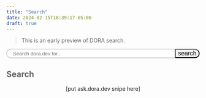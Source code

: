 ```yaml
---
title: "Search"
date: 2024-02-15T18:39:17-05:00
draft: true
---
```


> This is an early preview of DORA search.

<script>
    let searchServer="https://search.dora.dev/";

    window.addEventListener('DOMContentLoaded', (event) => {
        let inputBox = document.querySelector("#searchQuery");
        let resultsBox = document.querySelector('#webResults');
        let resultsHeader = document.querySelector('#resultsHeader')
        let publicationResultsBox = document.querySelector('#publicationResults');
        let searchQuery = ''
        let searchURI = '';
        
        let params = new URLSearchParams(window.location.search);
        if(params.has("q")) {
            searchQuery=params.get("q");
        }

        function query(searchTerm) {
            resultsBox.innerHTML = `<span class="searching">Searching "${searchQuery}..."</span>`;
            console.log(`searching ${searchTerm}...`)
            searchURI = `${searchServer}?query=${searchTerm}`;
            fetch(searchURI)
                .then(response => {
                    if (!response.ok) {
                        throw new Error(`HTTP error ${response.status}`);
                    }
                    return response.json();
                })
                .then(data => {
                    resultsBox.innerHTML = '';
                    publicationResultsBox.innerHTML = '';
                    // populate website results
                    if(data["links"].length) {
                        data["links"].forEach((result) => {
                            thisResult = `
                                <a href="${result.link}" class="webResults">
                                    <span class="url">${result.link}</span>
                                    <h4>${result.title}</h4>
                                    <p>
                                        ${result.snippet}
                                    </p>
                                </a>
                                `;
                            resultsBox.innerHTML += thisResult;})
                        } else {
                            resultsBox.innerHTML = `No results for ${searchTerm}`
                        }
                    if(data["pdfs"].length) {
                        data["pdfs"].forEach((result) => {
                            publicationResultsBox.innerHTML += `
                                <div style="width:33%;line-height:4em;height:4em;text-align:center">
                                    PDF
                                </div>
                            `
                        })
                    }
                })
                .catch(error => {
                    resultsBox.innerHTML = "(error fetching search results)";
                    console.log(error);
                });
            resultsHeader.innerHTML = `Search results: <b>${searchQuery}</b>`;
        }

        inputBox.value = searchQuery;
        if(searchQuery.length) {
            query(searchQuery);
        }

    });
</script>

<form action="." method="get" id="searchForm"><input type="search" name="q" id="searchQuery" placeholder="Search dora.dev for..."><input type="submit" value="search" id="searchButton" /></form>

<h2 id="resultsHeader">Search</h2>
<div id="searchResultsContainer">
    <div id="publicationResults"></div>
    <div id="webResults"></div>
    <div id="askDora">[put ask.dora.dev snipe here]</div>
</div>

<style>
    #searchResultsContainer {
        width:100%;
        display: grid;
        grid-template-areas:
            "a a"
            "b c";
    }

    #publicationResults {
        grid-area: a;
        display:grid;
        grid-gap:1em;
        grid-template-columns:1fr 1fr 1fr;
    }

    #publicationResults div {
        border:1px solid #999;
        width:33%;
        border-radius:1em;
    }

    #webResults {
        grid-area: b;
    }

    #askDora {
        grid-area: c;
    }

    #searchForm {
        display:flex;
        width:100%;
    }

    #searchQuery {
        display:block;
        flex-grow:1;
        margin:0;
        padding-inline:1rem;
        border:1px solid #999;
        border-radius:10vmin 0 0 10vmin;
    }

    #searchButton {
        display:block;
        margin:0;
        border-radius: 0 10vmin 10vmin 0;
        font-size:1rem;
    }

    #resultsHeader {
        color:#666;
    }

    #resultsHeader b {
        color:rgb(32, 33, 36);
    }

    .searching {
        color:#999;
        font-style:italic;
    }
    .webResults:not(last-child) {
        padding:.75rem 0;
        border-bottom:1px solid #eee;
    }

    .webResults, .webResults:hover {
        display:block;
        color:rgb(99,99,99);
        text-decoration:none;
    }

    .webResults h4 {
        color:rgb(32, 33, 36);
        font-weight:bold;
    }

    .webResults:hover h4 {
        color:#1a73e8;
    }

    .webResults .url {
        font-size:.75rem;
    }
</style>